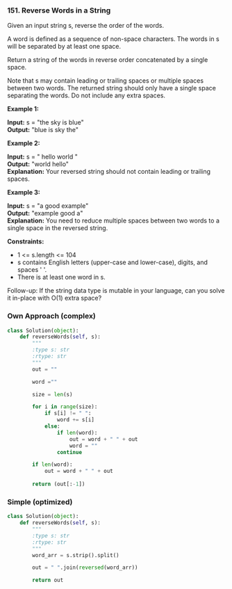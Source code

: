 ### 151. Reverse Words in a String

Given an input string s, reverse the order of the words.

A word is defined as a sequence of non-space characters. The words in s will be separated by at least one space.

Return a string of the words in reverse order concatenated by a single space.

Note that s may contain leading or trailing spaces or multiple spaces between two words. The returned string should only have a single space separating the words. Do not include any extra spaces.


**Example 1:**

**Input:** s = "the sky is blue"  
**Output:** "blue is sky the"  

**Example 2:**

**Input:** s = "  hello world  "  
**Output:** "world hello"  
**Explanation:** Your reversed string should not contain leading or trailing spaces.

**Example 3:**

**Input:** s = "a good   example"  
**Output:** "example good a"  
**Explanation:** You need to reduce multiple spaces between two words to a single space in the reversed string.
 

**Constraints:**

* 1 <= s.length <= 104
* s contains English letters (upper-case and lower-case), digits, and spaces ' '.
* There is at least one word in s.

Follow-up: If the string data type is mutable in your language, can you solve it in-place with O(1) extra space?

### Own Approach (complex)

```python
class Solution(object):
    def reverseWords(self, s):
        """
        :type s: str
        :rtype: str
        """
        out = ""

        word =""

        size = len(s)

        for i in range(size):
            if s[i] != " ":
                word += s[i]
            else:
                if len(word):
                    out = word + " " + out
                    word = ""
                continue

        if len(word):
            out = word + " " + out
        
        return (out[:-1])
```

### Simple (optimized)

```python
class Solution(object):
    def reverseWords(self, s):
        """
        :type s: str
        :rtype: str
        """
        word_arr = s.strip().split()

        out = " ".join(reversed(word_arr))

        return out
```